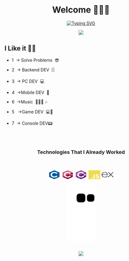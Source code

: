 <div align="center">
  
# Welcome 👨🏻‍💻

<div id="badges"  align="center">

[![Typing SVG](https://readme-typing-svg.herokuapp.com?color=63CF15&lines=If+you+fail+to+plan+you+plan+to+fail)](https://git.io/typing-svg)
    
  </div>

<div id="badges"  align="center">
    
    


    
  </div> 
</div>

 <div align="center">
   <img src="https://developers.giphy.com/branch/master/static/api-512d36c09662682717108a38bbb5c57d.gif" width="480"/>
  </div>


  
##  I Like it 🤙🏻
   
  
  
- 1 &nbsp;-> Solve Problems &nbsp;😎&nbsp; &nbsp; &nbsp; &nbsp; &nbsp; &nbsp; &nbsp; &nbsp;&nbsp;&nbsp;&nbsp; &nbsp; &nbsp; &nbsp; &nbsp; &nbsp; &nbsp; &nbsp; &nbsp; &nbsp; &nbsp; &nbsp; &nbsp;  &nbsp; &nbsp;&nbsp;&nbsp;&nbsp; &nbsp; &nbsp; &nbsp; &nbsp; &nbsp; &nbsp; &nbsp; &nbsp; &nbsp; &nbsp; &nbsp;  
- 2 &nbsp;->  Backend DEV  &nbsp;🗄&nbsp;&nbsp;&nbsp; &nbsp; &nbsp; &nbsp; &nbsp; &nbsp; &nbsp; &nbsp; &nbsp; &nbsp; &nbsp;&nbsp; &nbsp; &nbsp; &nbsp; &nbsp; &nbsp; &nbsp; &nbsp; &nbsp; 
- 3 &nbsp;->  PC DEV  &nbsp;💻&nbsp;&nbsp;&nbsp; &nbsp; &nbsp; &nbsp; &nbsp; &nbsp; &nbsp; &nbsp; &nbsp; &nbsp; &nbsp; &nbsp; &nbsp;  &nbsp; &nbsp;&nbsp;&nbsp;&nbsp; &nbsp; &nbsp; &nbsp; &nbsp; &nbsp; &nbsp; &nbsp; &nbsp; &nbsp; &nbsp;  &nbsp;   
- 4  &nbsp;->Mobile DEV &nbsp;📱
- 6 &nbsp;->Music  &nbsp;🎸🎶🎵 🎶
- 5 &nbsp; ->Game DEV  &nbsp;💻📱

-  7 &nbsp;-> Console DEV📟


<br>
<br>
<div align="center">
  
###  Technologies That I Already Worked
  </div>
  
<div style="display: inline_block"><br>


<div align="center">

<div style="display: inline_block"><br>
  
  <img align="center" alt="GabrielLuiz-C" height="30" width="40" src="https://raw.githubusercontent.com/devicons/devicon/master/icons/c/c-plain.svg">
  
<img align="center" alt="Gabriel-C++" height="30" width="40" src="https://raw.githubusercontent.com/devicons/devicon/master/icons/cplusplus/cplusplus-original.svg">
   <img align="center" alt="Gabriel-Csharp" height="30" width="40" src="https://raw.githubusercontent.com/devicons/devicon/master/icons/csharp/csharp-original.svg">

  
 
  <img align="center" alt="GabrielLuiz-Js" height="30" width="40" src="https://raw.githubusercontent.com/devicons/devicon/master/icons/javascript/javascript-plain.svg">
    <img align="center" alt="GabrielLuiz-Express" height="30" width="40" src="https://raw.githubusercontent.com/devicons/devicon/master/icons/express/express-original.svg">
</div>
  
  
   ![Snake animation](https://github.com/GabrielLuizSF/GabrielLuizSF/blob/output/github-contribution-grid-snake.svg)
  
  
  ##
 
<div> 
  <a href="https://instagram.com/gabrielluiz_dev/" target="_blank"><img src="https://img.shields.io/badge/-Instagram-%23E4405F?style=for-the-badge&logo=instagram&logoColor=black" target="_blank"></a>
  </div>
 
